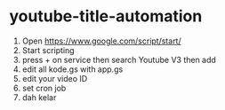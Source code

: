 # youtube-title-automation

1. Open https://www.google.com/script/start/
2. Start scripting
3. press + on service then search Youtube V3 then add
4. edit all kode.gs with app.gs
5. edit your video ID
6. set cron job
7. dah kelar
